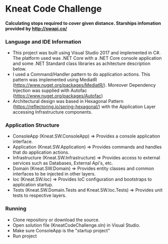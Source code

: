 # Kneat Code Challenge
#### Calculating stops required to cover given distance. Starships infomation provided by http://swapi.co/

### Language and IDE Information

* This project was built using Visual Studio 2017 and implemented in C#. The platform used was .NET Core with a .NET Core console application and some .NET Standard class libraries as achitecture description below.
* I used a Command/Handler pattern to do application actions. This pattern was implemented using MediatR (https://www.nuget.org/packages/MediatR/). Moreover Dependency Injection was supplied with Autofac (https://www.nuget.org/packages/Autofac) 
* Architectural design was based in Hexagonal Pattern (https://reflectoring.io/spring-hexagonal/) with the Application Layer accessing Infrastructure components.

### Application Structure

* ConsoleApp (Kneat.SW.ConsoleApp) => Provides a console application interface.
* Application (Kneat.SW.Application) => Provides commands and handles that do application actions.
* Infrastructure (Kneat.SW.Infrastructure) => Provides access to external services such as Databases, External Api's, etc.
* Domain (Kneat.SW.Domain) => Provides entity classes and common interfaces to be injected in other layers.
* Ioc (Kneat.SW.Ioc) => Provides IoC configuration and bootstraps to application startup.
* Tests (Kneat.SW.Domain.Tests and Kneat.SW.Ioc.Tests) => Provides unit tests to respective layers.

### Running

* Clone repository or download the source.
* Open solution file (KneatCodeChallenge.sln) in Visual Studio.
* Make sure ConsoleApp is the "startup project"
* Run project